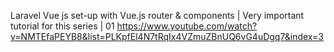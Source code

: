 Laravel Vue js set-up with Vue.js router & components | Very important tutorial for this series | 01
https://www.youtube.com/watch?v=NMTEfaPEYB8&list=PLKpfEl4N7tRqIx4VZmuZBnUQ6vG4uDgq7&index=3